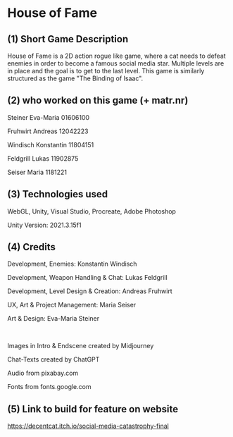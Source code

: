 # House of Fame
## (1) Short Game Description

House of Fame is a 2D action rogue like game, where a cat needs to defeat enemies in order to become a famous social media star. Multiple levels are in place and the goal is to get to the last level.
This game is similarly structured as the game "The Binding of Isaac".


## (2) who worked on this game (+ matr.nr)

Steiner Eva-Maria 01606100

Fruhwirt Andreas 12042223

Windisch Konstantin 11804151

Feldgrill Lukas 11902875

Seiser Maria 1181221


## (3) Technologies used

WebGL, Unity, Visual Studio, Procreate, Adobe Photoshop

Unity Version: 2021.3.15f1


## (4) Credits

Development, Enemies: Konstantin Windisch

Development, Weapon Handling & Chat: Lukas Feldgrill

Development, Level Design & Creation: Andreas Fruhwirt

UX, Art & Project Management: Maria Seiser

Art & Design: Eva-Maria Steiner

<br/>

Images in Intro & Endscene created by Midjourney

Chat-Texts created by ChatGPT

Audio from pixabay.com

Fonts from fonts.google.com


## (5) Link to build for feature on website

https://decentcat.itch.io/social-media-catastrophy-final
